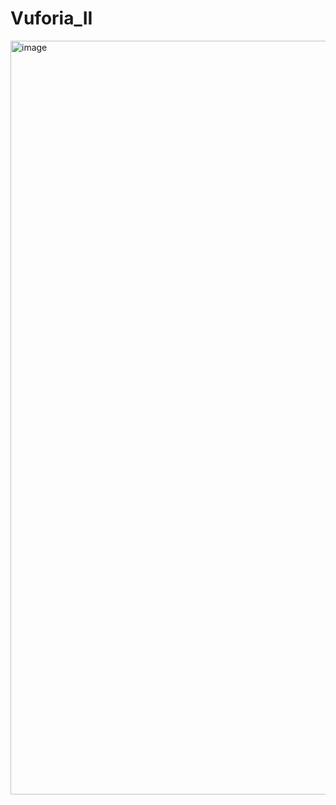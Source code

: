 # Vuforia_II

<img width="1206" alt="image" src="https://github.com/adriansanzzzz/Vuforia_II/assets/74414073/860e4e10-d6d6-4075-b918-002eadf6b8f2">
